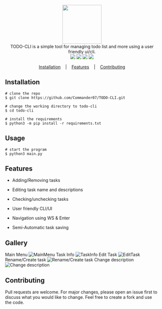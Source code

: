 <p align=center>

  <img height="128px" src=""/>

  <br>
  <span>TODO-CLI is a simple tool for managing todo list and more using a user friendly ui/cli.</span>
  <br>
  <a target="_blank" href="https://www.python.org/downloads/" title="Python version"><img src="https://img.shields.io/badge/python-%3E=_3.6-green.svg"></a>
  <a target="_blank" href="LICENSE" title="License: MIT"><img src="https://img.shields.io/github/license/commander07/TODO-CLI"></a>
  <a target="_blank" href="https://pylint.org" title="Pylint"><img src="https://img.shields.io/badge/pylint%20score-910.0%2F10-green"></a>
  <a target="_blank" href="https://app.codacy.com/gh/Commander07/TODO-CLI?utm_source=github.com&utm_medium=referral&utm_content=Commander07/TODO-CLI&utm_campaign=Badge_Grade" title="Codacy Grade"><img src="https://api.codacy.com/project/badge/Grade/1d1764c579da4c43a7e8fd2310587ee2"></a>


</p>

<p align="center">
  <a href="#installation">Installation</a>
  &nbsp;&nbsp;&nbsp;|&nbsp;&nbsp;&nbsp;
  <a href="#features">Features</a>
  &nbsp;&nbsp;&nbsp;|&nbsp;&nbsp;&nbsp;
  <a href="#contributing">Contributing</a>
</p>

## Installation

```console
# clone the repo
$ git clone https://github.com/Commander07/TODO-CLI.git

# change the working directory to todo-cli
$ cd todo-cli

# install the requirements
$ python3 -m pip install -r requirements.txt
```

## Usage

```console
# start the program
$ python3 main.py
```

## Features

- Adding/Removing tasks

- Editing task name and descriptions

- Checking/unchecking tasks

- User friendly CLI/UI

- Navigation using WS & Enter

- Semi-Automatic task saving

## Gallery

Main Menu
![MainMenu](https://user-images.githubusercontent.com/45269106/105174759-556b2400-5b23-11eb-9151-de3696c00b31.PNG)
Task Info
![TaskInfo](https://user-images.githubusercontent.com/45269106/105174761-556b2400-5b23-11eb-8e12-5c6e63d9d5b0.PNG)
Edit Task
![EditTask](https://user-images.githubusercontent.com/45269106/105174764-5603ba80-5b23-11eb-8c1f-b4058853c96d.PNG)
Rename/Create task
![Rename/Create task](https://user-images.githubusercontent.com/45269106/105174766-5603ba80-5b23-11eb-91ef-804fab6d7632.PNG)
Change description
![Change description](https://user-images.githubusercontent.com/45269106/105174767-5603ba80-5b23-11eb-8ace-a863ad3086bd.PNG)

## Contributing

Pull requests are welcome. For major changes, please open an issue first to discuss what you would like to change. Feel free to create a fork and use the code.
